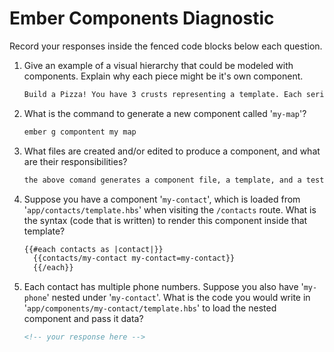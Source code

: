 # Ember Components Diagnostic

Record your responses inside the fenced code blocks below each question.

1.  Give an example of a visual hierarchy that could be modeled with components. Explain why each piece might be it's own component.

    ```md
    Build a Pizza! You have 3 crusts representing a template. Each series of toppings per crust is a component.
    ```

1.  What is the command to generate a new component called '`my-map`'?

    ```sh
    ember g compontent my map
    ```

1.  What files are created and/or edited to produce a component, and what are their responsibilities?

    ```md
    the above comand generates a component file, a template, and a test. The component file handles actions, the template renders the componenent and displays a views to the client. The test file assures that it is working properly but I dont know how.
    ```

1.  Suppose you have a component '`my-contact`', which is loaded from
    '`app/contacts/template.hbs`' when visiting the `/contacts` route. What is
    the syntax (code that is written) to render this component inside that template?

    ```html
    {{#each contacts as |contact|}}
      {{contacts/my-contact my-contact=my-contact}}
      {{/each}}
    ```

1.  Each contact has multiple phone numbers. Suppose you also have '`my-phone`'
    nested under '`my-contact`'. What is the code you would write in
    '`app/components/my-contact/template.hbs`' to load the nested component and
    pass it data?

    ```html
    <!-- your response here -->
    ```

